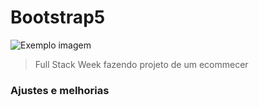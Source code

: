 # Bootstrap5



<img src="https://encrypted-tbn0.gstatic.com/images?q=tbn:ANd9GcRiclE-DJ9efTyhGe2aYl9INzhS9CysjrFp7huA6CzlCeG-hE6tYdMVZgvWwwPUzrwyIk0&usqp=CAU" alt="Exemplo imagem">

> Full Stack Week fazendo projeto de um ecommecer 
### Ajustes e melhorias





